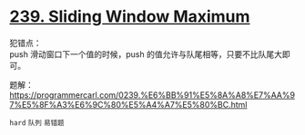 # [239. Sliding Window Maximum](https://leetcode.com/problems/sliding-window-maximum/)

犯错点：  
push 滑动窗口下一个值的时候，push 的值允许与队尾相等，只要不比队尾大即可。

题解：  
https://programmercarl.com/0239.%E6%BB%91%E5%8A%A8%E7%AA%97%E5%8F%A3%E6%9C%80%E5%A4%A7%E5%80%BC.html

`hard` `队列` `易错题`